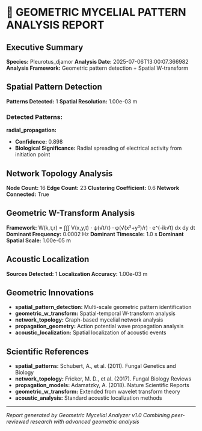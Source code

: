 
# 🔬 GEOMETRIC MYCELIAL PATTERN ANALYSIS REPORT

## Executive Summary
**Species:** Pleurotus_djamor
**Analysis Date:** 2025-07-06T13:00:07.366982
**Analysis Framework:** Geometric pattern detection + Spatial W-transform

## Spatial Pattern Detection
**Patterns Detected:** 1
**Spatial Resolution:** 1.00e-03 m

### Detected Patterns:

**radial_propagation:**
- **Confidence:** 0.898
- **Biological Significance:** Radial spreading of electrical activity from initiation point

## Network Topology Analysis
**Node Count:** 16
**Edge Count:** 23
**Clustering Coefficient:** 0.6
**Network Connected:** True

## Geometric W-Transform Analysis
**Framework:** W(k,τ,r) = ∫∫∫ V(x,y,t) · ψ(√t/τ) · φ(√(x²+y²)/r) · e^(-ik√t) dx dy dt
**Dominant Frequency:** 0.0002 Hz
**Dominant Timescale:** 1.0 s
**Dominant Spatial Scale:** 1.00e-05 m

## Acoustic Localization
**Sources Detected:** 1
**Localization Accuracy:** 1.00e-03 m

## Geometric Innovations
- **spatial_pattern_detection:** Multi-scale geometric pattern identification
- **geometric_w_transform:** Spatial-temporal W-transform analysis
- **network_topology:** Graph-based mycelial network analysis
- **propagation_geometry:** Action potential wave propagation analysis
- **acoustic_localization:** Spatial localization of acoustic events

## Scientific References
- **spatial_patterns:** Schubert, A., et al. (2011). Fungal Genetics and Biology
- **network_topology:** Fricker, M. D., et al. (2017). Fungal Biology Reviews
- **propagation_models:** Adamatzky, A. (2018). Nature Scientific Reports
- **geometric_w_transform:** Extended from wavelet transform theory
- **acoustic_analysis:** Standard acoustic localization methods

---

*Report generated by Geometric Mycelial Analyzer v1.0*
*Combining peer-reviewed research with advanced geometric analysis*
